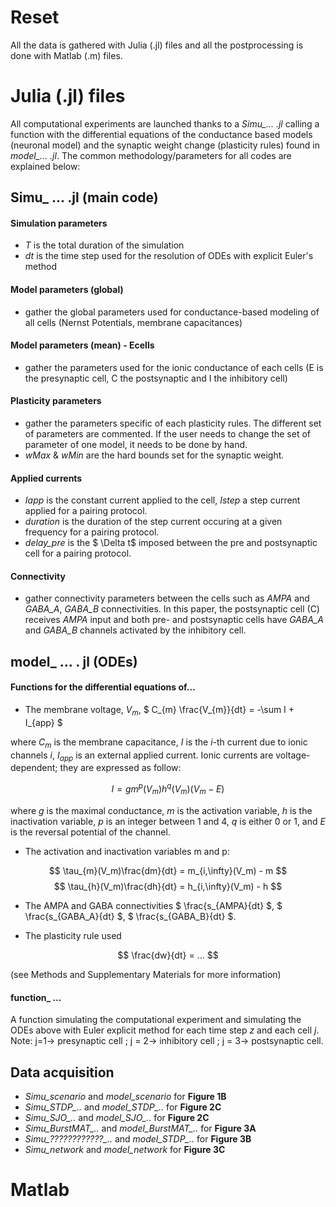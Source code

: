 # Reset 

All the data is gathered with Julia (.jl) files and all the postprocessing is done with Matlab (.m) files. 

# Julia (.jl) files
All computational experiments are launched thanks to a *Simu_... .jl* calling a function with the differential equations of the conductance based models (neuronal model) and the synaptic weight change (plasticity rules) found in *model_... .jl*. The common methodology/parameters for all codes are explained below:

## Simu_ ... .jl (main code) 

#### Simulation parameters
* *T* is the total duration of the simulation
* *dt* is the time step used for the resolution of ODEs with explicit Euler's method

#### Model parameters (global)
* gather the global parameters used for conductance-based modeling of all cells (Nernst Potentials, membrane capacitances)

#### Model parameters (mean) - Ecells
* gather the parameters used for the ionic conductance of  each cells (E is the presynaptic cell, C the postsynaptic and I the inhibitory cell)

#### Plasticity parameters
* gather the parameters specific of each plasticity rules. The different set of parameters are commented. If the user needs to change the set of parameter of one model, it needs to be done by hand. 
* *wMax* & *wMin* are the hard bounds set for the synaptic weight.

#### Applied currents
* *Iapp* is the constant current applied to the cell, *Istep* a step current applied for a pairing protocol.
* *duration* is the duration of the step current occuring at a given frequency for a pairing protocol.
* *delay_pre* is the $ \Delta t$ imposed between the pre and postsynaptic cell for a pairing protocol.

#### Connectivity
* gather connectivity parameters between the cells such as *AMPA* and *GABA_A*, *GABA_B* connectivities. In this paper, the postsynaptic cell (C) receives *AMPA* input and both pre- and postsynaptic cells have *GABA_A* and *GABA_B* channels activated by the inhibitory cell.

## model_ ... . jl (ODEs)

#### Functions for the differential equations of...
* The membrane voltage, $V_m$, 
$ C_{m} \frac{V_{m}}{dt} = -\sum I + I_{app} $
 
where $C_m$ is the membrane capacitance, $I$ is the $i$-th current due to ionic channels $i$, $I_{app}$ is an external applied current. Ionic currents are voltage-dependent; they are expressed as follow:

$$ I = g m^{p}(V_m) h^{q}(V_m) (V_m - E)  $$

where $g$ is the maximal conductance, $m$ is the activation variable, $h$ is the inactivation variable,
$p$ is an integer between 1 and 4, $q$ is either 0 or 1, and $E$ is the reversal potential of the channel.

* The activation and inactivation variables m and p: 

$$  \tau_{m}(V_m)\frac{dm}{dt} = m_{i,\infty}(V_m) - m $$
$$ \tau_{h}(V_m)\frac{dh}{dt} = h_{i,\infty}(V_m) - h $$

* The AMPA and GABA connectivities $ \frac{s_{AMPA}{dt} $, $ \frac{s_{GABA_A}{dt} $, $ \frac{s_{GABA_B}{dt} $. 

* The plasticity rule used

$$ \frac{dw}{dt} = ... $$

(see Methods and Supplementary Materials for more information)

#### function_ ...

A function simulating the computational experiment and simulating the ODEs above with Euler explicit method for each time step *z* and each cell *j*. 
Note: j=1-> presynaptic cell ; j = 2-> inhibitory cell ; j = 3-> postsynaptic cell.

## Data acquisition

* *Simu_scenario* and *model_scenario* for **Figure 1B**
* *Simu_STDP_..* and *model_STDP_..* for **Figure 2C**
* *Simu_SJO_..* and *model_SJO_..* for **Figure 2C**
* *Simu_BurstMAT_..* and *model_BurstMAT_..* for **Figure 3A**
* *Simu_????????????_..* and *model_STDP_..* for **Figure 3B**
* *Simu_network* and *model_network* for **Figure 3C**

# Matlab
